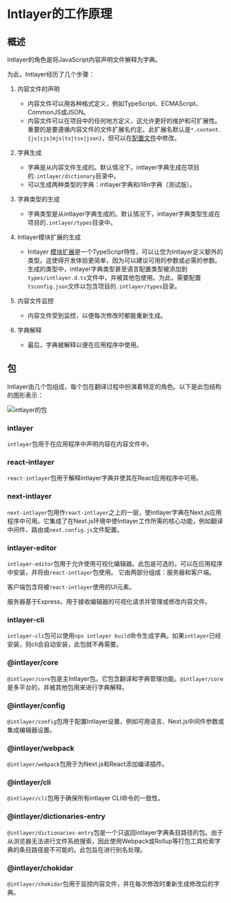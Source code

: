 # Intlayer的工作原理

## 概述

Intlayer的角色是将JavaScript内容声明文件解释为字典。

为此，Intlayer经历了几个步骤：

1. 内容文件的声明

   - 内容文件可以用各种格式定义，例如TypeScript、ECMAScript、CommonJS或JSON。
   - 内容文件可以在项目中的任何地方定义，这允许更好的维护和可扩展性。重要的是要遵循内容文件的文件扩展名约定。此扩展名默认是`*.content.{js|cjs|mjs|ts|tsx|json}`，但可以在[配置文件](https://github.com/aymericzip/intlayer/blob/main/docs/zh/configuration.md)中修改。

2. 字典生成

   - 字典是从内容文件生成的。默认情况下，intlayer字典生成在项目的`.intlayer/dictionary`目录中。
   - 可以生成两种类型的字典：intlayer字典和i18n字典（测试版）。

3. 字典类型的生成

   - 字典类型是从intlayer字典生成的。默认情况下，intlayer字典类型生成在项目的`.intlayer/types`目录中。

4. Intlayer模块扩展的生成

   - Intlayer [模块扩展](https://www.typescriptlang.org/docs/handbook/declaration-merging.html)是一个TypeScript特性，可以让您为Intlayer定义额外的类型。这使得开发体验更简单，因为可以建议可用的参数或必需的参数。
     生成的类型中，intlayer字典类型甚至语言配置类型被添加到`types/intlayer.d.ts`文件中，并被其他包使用。为此，需要配置`tsconfig.json`文件以包含项目的`.intlayer/types`目录。

5. 内容文件监控

   - 内容文件受到监控，以便每次修改时都能重新生成。

6. 字典解释
   - 最后，字典被解释以便在应用程序中使用。

## 包

Intlayer由几个包组成，每个包在翻译过程中扮演着特定的角色。以下是此包结构的图形表示：

![intlayer的包](https://github.com/aymericzip/intlayer/blob/main/docs/assets/packages_dependency_graph.svg)

### intlayer

`intlayer`包用于在应用程序中声明内容在内容文件中。

### react-intlayer

`react-intlayer`包用于解释intlayer字典并使其在React应用程序中可用。

### next-intlayer

`next-intlayer`包用作`react-intlayer`之上的一层，使intlayer字典在Next.js应用程序中可用。它集成了在Next.js环境中使Intlayer工作所需的核心功能，例如翻译中间件、路由或`next.config.js`文件配置。

### intlayer-editor

`intlayer-editor`包用于允许使用可视化编辑器。此包是可选的，可以在应用程序中安装，并将由`react-intlayer`包使用。
它由两部分组成：服务器和客户端。

客户端包含将被`react-intlayer`使用的UI元素。

服务器基于Express，用于接收编辑器的可视化请求并管理或修改内容文件。

### intlayer-cli

`intlayer-cli`包可以使用`npx intlayer build`命令生成字典。如果`intlayer`已经安装，则cli会自动安装，此包就不再需要。

### @intlayer/core

`@intlayer/core`包是主Intlayer包。它包含翻译和字典管理功能。`@intlayer/core`是多平台的，并被其他包用来进行字典解释。

### @intlayer/config

`@intlayer/config`包用于配置Intlayer设置，例如可用语言、Next.js中间件参数或集成编辑器设置。

### @intlayer/webpack

`@intlayer/webpack`包用于为Next.js和React添加编译插件。

### @intlayer/cli

`@intlayer/cli`包用于确保所有intlayer CLI命令的一致性。

### @intlayer/dictionaries-entry

`@intlayer/dictionaries-entry`包是一个只返回intlayer字典条目路径的包。由于从浏览器无法进行文件系统搜索，因此使用Webpack或Rollup等打包工具检索字典的条目路径是不可能的。此包旨在进行别名处理。

### @intlayer/chokidar

`@intlayer/chokidar`包用于监控内容文件，并在每次修改时重新生成修改后的字典。
